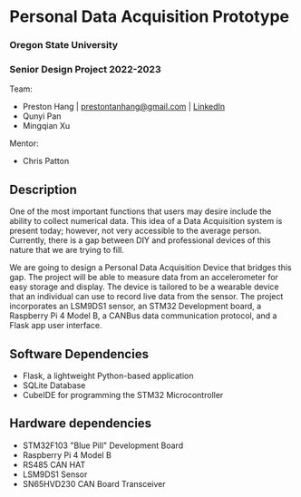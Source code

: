 # Personal Data Acquisition Prototype

### Oregon State University 
### Senior Design Project 2022-2023

Team: 
- Preston Hang | prestontanhang@gmail.com | [LinkedIn](https://www.linkedin.com/in/prestonhang/)
- Qunyi Pan
- Mingqian Xu

Mentor: 
- Chris Patton

## Description
One of the most important functions that users may desire include the ability to collect numerical data. This idea of a Data Acquisition system is present today; however, not very accessible to the average person. Currently, there is a gap between DIY and professional devices of this nature that we are trying to fill.
   
We are going to design a Personal Data Acquisition Device that bridges this gap. The project will be able to measure data from an accelerometer for easy storage and display. The device is tailored to be a wearable device that an individual can use to record live data from the sensor. The project incorporates an LSM9DS1 sensor, an STM32 Development board, a Raspberry Pi 4 Model B, a CANBus data communication protocol, and a Flask app user interface.


## Software Dependencies
- Flask, a lightweight Python-based application
- SQLite Database
- CubeIDE for programming the STM32 Microcontroller

## Hardware dependencies
- STM32F103 "Blue Pill" Development Board
- Raspberry Pi 4 Model B
- RS485 CAN HAT
- LSM9DS1 Sensor
- SN65HVD230 CAN Board Transceiver
